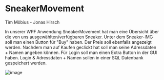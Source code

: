 # SneakerMovement
Tim Möbius - Jonas Hirsch

In unserer WPF Anwendung SneakerMovement hat man eine Übersicht über die von uns ausgewählten/verfügbaren Sneaker.
Unter dem Sneaker-IMG soll man einen Button für "Buy" haben. Der Preis soll ebenfalls angezeigt werden.
Nachdem man auf Kaufen geclickt hat soll man seine Adressdaten + Namen angeben können. Für Login soll man einen Extra Button in der GUI haben.
Login & Adressdaten + Namen sollen in einer SQL Datenbank gespeichert werden. 

![image](https://user-images.githubusercontent.com/64213247/190134765-40051ac7-53d7-49dc-aa92-e2a490dec98d.png)


